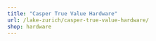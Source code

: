 ```yaml
---
title: "Casper True Value Hardware"
url: /lake-zurich/casper-true-value-hardware/
shop: hardware
---
```

